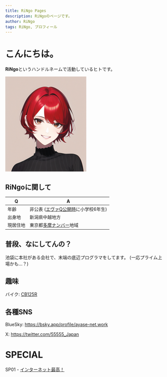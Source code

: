 ```yaml
---
title: RiNgo Pages
description: RiNgoのページです。
author: RiNgo
tags: RiNgo, プロフィール
---
```


# こんにちは。

**RiNgo**というハンドルネームで活動しているヒトです。

<img src="./assets/icon_cut.png" alt="icon_cut" style="zoom:50%;" />

## RiNgoに関して

| Q        | A                                                            |
| -------- | ------------------------------------------------------------ |
| 年齢     | 非公表 ([エヴァQ公開時](https://www.google.com/search?q=%E3%82%A8%E3%83%B4%E3%82%A1Q+%E5%85%AC%E9%96%8B%E6%97%A5)に小学校6年生) |
| 出身地   | 新潟県中越地方                                               |
| 現居住地 | 東京都[多摩ナンバー](https://wwwtb.mlit.go.jp/kanto/soumu/sosiki/sikyoku_syozaiti/tama.html)地域 |

## 普段、なにしてんの？

池袋に本社がある会社で、末端の底辺プログラマをしてます。
(一応プライム上場かも...？)

## 趣味

バイク: [CB125R](s_motorcycle.html)

## 各種SNS

BlueSky: https://bsky.app/profile/ayase-net.work

X: https://twitter.com/55555_Japan

# SPECIAL

SP01 - [インターネット最高！](https://internetsai.co/)
